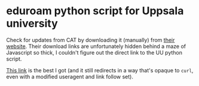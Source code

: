 # eduroam python script for Uppsala university

Check for updates from CAT by downloading it (manually) from [their website](https://cat.eduroam.org/).
Their download links are unfortunately hidden behind a maze of Javascript so thick, I couldn't 
figure out the direct link to the UU python script.

[This link](https://cat.eduroam.org/user/API.php?action=downloadInstaller&api_version=2&lang=en&device=linux&profile=743) is the best I got (and it still redirects in a way that's opaque to `curl`, even 
with a modified useragent and link follow set).

